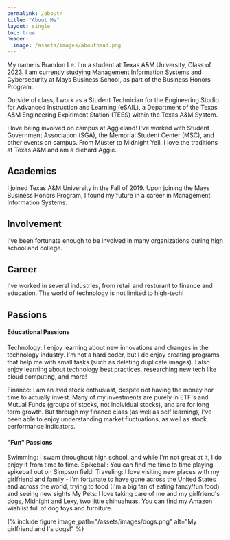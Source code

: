 ```yaml
---
permalink: /about/
title: "About Me"
layout: single
toc: true
header:
  image: /assets/images/abouthead.png
---
```


My name is Brandon Le. I'm a student at Texas A&M University, Class of 2023. I am currently studying Management Information Systems and Cybersecurity at Mays Business School, as part of the Business Honors Program.

Outside of class, I work as a Student Technician for the Engineering Studio for Advanced Instruction and Learning (eSAIL), a Department of the Texas A&M Engineering Expiriment Station (TEES) within the Texas A&M System.

I love being involved on campus at Aggieland! I've worked with Student Government Association (SGA), the Memorial Student Center (MSC), and other events on campus. From Muster to Midnight Yell, I love the traditions at Texas A&M and am a diehard Aggie.

## Academics

I joined Texas A&M University in the Fall of 2019. Upon joining the Mays Business Honors Program, I found my future in a career in Management Information Systems.

## Involvement

I've been fortunate enough to be involved in many organizations during high school and college.

## Career

I've worked in several industries, from retail and resturant to finance and education. The world of technology is not limited to high-tech!

## Passions

#### Educational Passions
Technology: I enjoy learning about new innovations and changes in the technology industry. I'm not a hard coder, but I do enjoy creating programs that help me with small tasks (such as deleting duplicate images). I also enjoy learning about technology best practices, researching new tech like cloud computing, and more!

Finance: I am an avid stock enthusiast, despite not having the money nor time to actually invest. Many of my investments are purely in ETF's and Mutual Funds (groups of stocks, not individual stocks), and are for long term growth. But through my finance class (as well as self learning), I've been able to enjoy understanding market fluctuations, as well as stock performance indicators.

#### "Fun" Passions
Swimming: I swam throughout high school, and while I'm not great at it, I do enjoy it from time to time.
Spikeball: You can find me time to time playing spikeball out on Simpson field!
Traveling: I love visiting new places with my girlfriend and family - I'm fortunate to have gone across the United States and across the world, trying to food (I'm a big fan of eating fancy/fun food) and seeing new sights
My Pets: I love taking care of me and my girlfriend's dogs, Midnight and Lexy, two little chihuahuas. You can find my Amazon wishlist full of dog toys and furniture.

{% include figure image_path="/assets/images/dogs.png" alt="My girlfriend and I's dogs!" %}